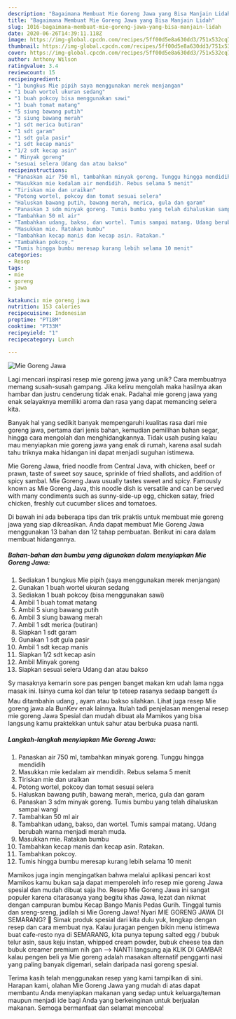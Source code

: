 ```yaml
---
description: "Bagaimana Membuat Mie Goreng Jawa yang Bisa Manjain Lidah"
title: "Bagaimana Membuat Mie Goreng Jawa yang Bisa Manjain Lidah"
slug: 1016-bagaimana-membuat-mie-goreng-jawa-yang-bisa-manjain-lidah
date: 2020-06-26T14:39:11.118Z
image: https://img-global.cpcdn.com/recipes/5ff00d5e8a630dd3/751x532cq70/mie-goreng-jawa-foto-resep-utama.jpg
thumbnail: https://img-global.cpcdn.com/recipes/5ff00d5e8a630dd3/751x532cq70/mie-goreng-jawa-foto-resep-utama.jpg
cover: https://img-global.cpcdn.com/recipes/5ff00d5e8a630dd3/751x532cq70/mie-goreng-jawa-foto-resep-utama.jpg
author: Anthony Wilson
ratingvalue: 3.4
reviewcount: 15
recipeingredient:
- "1 bungkus Mie pipih saya menggunakan merek menjangan"
- "1 buah wortel ukuran sedang"
- "1 buah pokcoy bisa menggunakan sawi"
- "1 buah tomat matang"
- "5 siung bawang putih"
- "3 siung bawang merah"
- "1 sdt merica butiran"
- "1 sdt garam"
- "1 sdt gula pasir"
- "1 sdt kecap manis"
- "1/2 sdt kecap asin"
- " Minyak goreng"
- "sesuai selera Udang dan atau bakso"
recipeinstructions:
- "Panaskan air 750 ml, tambahkan minyak goreng. Tunggu hingga mendidih"
- "Masukkan mie kedalam air mendidih. Rebus selama 5 menit"
- "Tiriskan mie dan uraikan"
- "Potong wortel, pokcoy dan tomat sesuai selera"
- "Haluskan bawang putih, bawang merah, merica, gula dan garam"
- "Panaskan 3 sdm minyak goreng. Tumis bumbu yang telah dihaluskan sampai wangi"
- "Tambahkan 50 ml air"
- "Tambahkan udang, bakso, dan wortel. Tumis sampai matang. Udang berubah warna menjadi merah muda."
- "Masukkan mie. Ratakan bumbu"
- "Tambahkan kecap manis dan kecap asin. Ratakan."
- "Tambahkan pokcoy."
- "Tumis hingga bumbu meresap kurang lebih selama 10 menit"
categories:
- Resep
tags:
- mie
- goreng
- jawa

katakunci: mie goreng jawa 
nutrition: 153 calories
recipecuisine: Indonesian
preptime: "PT18M"
cooktime: "PT33M"
recipeyield: "1"
recipecategory: Lunch

---
```



![Mie Goreng Jawa](https://img-global.cpcdn.com/recipes/5ff00d5e8a630dd3/751x532cq70/mie-goreng-jawa-foto-resep-utama.jpg)

Lagi mencari inspirasi resep mie goreng jawa yang unik? Cara membuatnya memang susah-susah gampang. Jika keliru mengolah maka hasilnya akan hambar dan justru cenderung tidak enak. Padahal mie goreng jawa yang enak selayaknya memiliki aroma dan rasa yang dapat memancing selera kita.

Banyak hal yang sedikit banyak mempengaruhi kualitas rasa dari mie goreng jawa, pertama dari jenis bahan, kemudian pemilihan bahan segar, hingga cara mengolah dan menghidangkannya. Tidak usah pusing kalau mau menyiapkan mie goreng jawa yang enak di rumah, karena asal sudah tahu triknya maka hidangan ini dapat menjadi suguhan istimewa.

Mie Goreng Jawa, fried noodle from Central Java, with chicken, beef or prawn, taste of sweet soy sauce, sprinkle of fried shallots, and addition of spicy sambal. Mie Goreng Jawa usually tastes sweet and spicy. Famously known as Mie Goreng Java, this noodle dish is versatile and can be served with many condiments such as sunny-side-up egg, chicken satay, fried chicken, freshly cut cucumber slices and tomatoes.


Di bawah ini ada beberapa tips dan trik praktis untuk membuat mie goreng jawa yang siap dikreasikan. Anda dapat membuat Mie Goreng Jawa menggunakan 13 bahan dan 12 tahap pembuatan. Berikut ini cara dalam membuat hidangannya.

<!--inarticleads1-->

##### Bahan-bahan dan bumbu yang digunakan dalam menyiapkan Mie Goreng Jawa:

1. Sediakan 1 bungkus Mie pipih (saya menggunakan merek menjangan)
1. Gunakan 1 buah wortel ukuran sedang
1. Sediakan 1 buah pokcoy (bisa menggunakan sawi)
1. Ambil 1 buah tomat matang
1. Ambil 5 siung bawang putih
1. Ambil 3 siung bawang merah
1. Ambil 1 sdt merica (butiran)
1. Siapkan 1 sdt garam
1. Gunakan 1 sdt gula pasir
1. Ambil 1 sdt kecap manis
1. Siapkan 1/2 sdt kecap asin
1. Ambil  Minyak goreng
1. Siapkan sesuai selera Udang dan atau bakso


Sy masaknya kemarin sore pas pengen banget makan krn udah lama ngga masak ini. Isinya cuma kol dan telur tp teteep rasanya sedaap bangett 👍 Mau ditambahin udang , ayam atau bakso silahkan. Lihat juga resep Mie goreng jawa ala BunKev enak lainnya. Itulah tadi penjelasan mengenai resep mie goreng Jawa Spesial dan mudah dibuat ala Mamikos yang bisa langsung kamu praktekkan untuk sahur atau berbuka puasa nanti. 

<!--inarticleads2-->

##### Langkah-langkah menyiapkan Mie Goreng Jawa:

1. Panaskan air 750 ml, tambahkan minyak goreng. Tunggu hingga mendidih
1. Masukkan mie kedalam air mendidih. Rebus selama 5 menit
1. Tiriskan mie dan uraikan
1. Potong wortel, pokcoy dan tomat sesuai selera
1. Haluskan bawang putih, bawang merah, merica, gula dan garam
1. Panaskan 3 sdm minyak goreng. Tumis bumbu yang telah dihaluskan sampai wangi
1. Tambahkan 50 ml air
1. Tambahkan udang, bakso, dan wortel. Tumis sampai matang. Udang berubah warna menjadi merah muda.
1. Masukkan mie. Ratakan bumbu
1. Tambahkan kecap manis dan kecap asin. Ratakan.
1. Tambahkan pokcoy.
1. Tumis hingga bumbu meresap kurang lebih selama 10 menit


Mamikos juga ingin mengingatkan bahwa melalui aplikasi pencari kost Mamikos kamu bukan saja dapat memperoleh info resep mie goreng Jawa spesial dan mudah dibuat saja lho. Resep Mie Goreng Jawa ini sangat populer karena citarasanya yang begitu khas Jawa, lezat dan nikmat dengan campuran bumbu Kecap Bango Manis Pedas Gurih. Tinggal tumis dan sreng-sreng, jadilah si Mie Goreng Jawa! Nyari MIE GORENG JAWA DI SEMARANG? 🙂 Simak produk spesial dari kita dulu yuk, lengkap dengan resep dan cara membuat nya. Kalau juragan pengen bikin menu istimewa buat cafe-resto nya di SEMARANG, kita punya tepung salted egg / bubuk telur asin, saus keju instan, whipped cream powder, bubuk cheese tea dan bubuk creamer premium nih gan --&gt; NANTI langsung aja KLIK DI GAMBAR kalau pengen beli ya Mie goreng adalah masakan alternatif pengganti nasi yang paling banyak digemari, selain daripada nasi goreng spesial. 

Terima kasih telah menggunakan resep yang kami tampilkan di sini. Harapan kami, olahan Mie Goreng Jawa yang mudah di atas dapat membantu Anda menyiapkan makanan yang sedap untuk keluarga/teman maupun menjadi ide bagi Anda yang berkeinginan untuk berjualan makanan. Semoga bermanfaat dan selamat mencoba!
